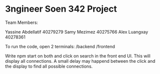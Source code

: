 # 3ngineer Soen 342 Project
Team Members: 

Yassine Abdellatif 40279279
Samy Mezimez 40275766
Alex Luangxay 40278361


To run the code, open 2 terminals:
/backend
/frontend

Write npm start on both and click on search in the front end UI. This will display all connections.
A small delay may happend between the click and the display to find all possible connections.
